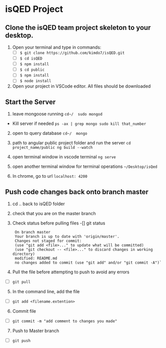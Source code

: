 # isQED Project

  

## Clone the isQED team project skeleton to your desktop.

  

1. Open your terminal and type in commands:
    -[ ] `$ git clone https://github.com/kimdo7/isQED.git`
    -[ ] `$ cd isQED`
    -[ ] `$ npm install`
    -[ ] `$ cd public`
    -[ ] `$ npm install`
    -[ ] `$ node install`

2. Open your project in VSCode editor. All files should be downloaded
  
## Start the Server
1. leave mongoose running
    `cd~/ 
    sudo mongod`
* Kill server if needed `ps -ax | grep mongo sudo kill that_number`

2. open to query database
    `cd~/ 
    mongo`

3. path to angular public project folder and run the server
    `cd project_name/public
    ng build --watch`

4. open terminal window in vscode terminal
    `ng serve`

5. open another terminal window for terminal operations
    `~/Desktop/isQed`

6. In chrome, go to url `localhost: 4200`

## Push code changes back onto branch master
1. cd .. back to isQED folder
2. check that you are on the master branch
3. Check status before pulling files
-[] git status

		On branch master
		Your branch is up to date with 'origin/master'.
		Changes not staged for commit:
		(use "git add <file>..." to update what will be committed)
		(use "git checkout -- <file>..." to discard changes in working directory)
		modified: README.md
		no changes added to commit (use "git add" and/or "git commit -A")`

4. Pull the file before attempting to push to avoid any errors
-[ ] `git pull`

5. In the command line, add the file
-[ ] `git add <filename.extention>`

6. Commit file
-[ ] `git commit -m "add comment to changes you made"`

7. Push to Master branch
-[ ] `git push`
